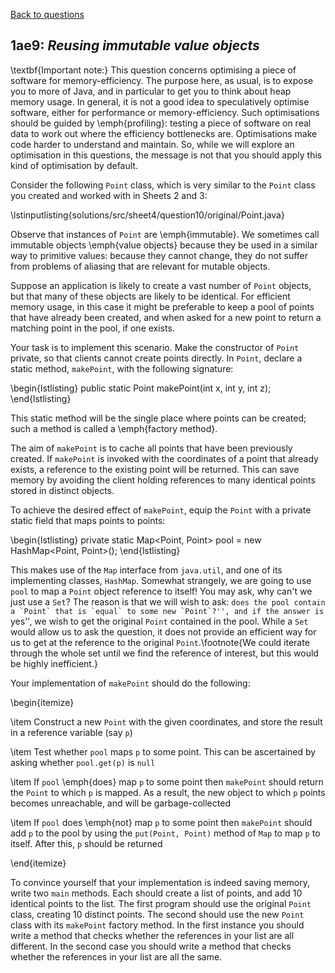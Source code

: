 [Back to questions](../README.md)

## 1ae9: *Reusing immutable value objects*

\textbf{Important note:} This question concerns optimising a piece of software for memory-efficiency.  The purpose here, as usual, is to expose you to more of Java, and in particular to get you to think about heap memory usage.  In general, it is not a good idea to speculatively optimise software, either for performance or memory-efficiency.  Such optimisations should be guided by \emph{profiling}: testing a piece of software on real data to work out where the efficiency bottlenecks are.  Optimisations make code harder to understand and maintain.  So, while we will explore an optimisation in this questions, the message is not that you should apply this kind of optimisation by default.

Consider the following `Point` class, which is very similar to the `Point`
class you created and worked with in Sheets 2 and 3:

\lstinputlisting{solutions/src/sheet4/question10/original/Point.java}

Observe that instances of `Point` are \emph{immutable}.  We sometimes call immutable objects \emph{value objects} because they be used in a similar way
to primitive values: because they cannot change, they do not suffer from problems of aliasing that are relevant for mutable objects.

Suppose an application is likely to create a vast number of `Point` objects, but that many of these objects are likely to
be identical.  For efficient memory usage, in this case it might be preferable to keep a pool of points that have already been
created, and when asked for a new point to return a matching point in the pool, if one exists.

Your task is to implement this scenario.  Make the constructor of `Point` private, so that clients cannot create points directly.
In `Point`, declare a static method, `makePoint`, with the following signature:

\begin{lstlisting}
public static Point makePoint(int x, int y, int z);
\end{lstlisting}

This static method will be the single place where points can be created; such a method is called a \emph{factory method}.

The aim of `makePoint` is to cache all points that have been previously created.  If `makePoint` is invoked
with the coordinates of a point that already exists, a reference to the existing point will be returned.  This can save memory
by avoiding the client holding references to many identical points stored in distinct objects.

To achieve the desired effect of `makePoint`, equip the `Point` with a private static field that maps points to
points:

\begin{lstlisting}
private static Map<Point, Point> pool = new HashMap<Point, Point>();
\end{lstlisting}

This makes use of the `Map` interface from `java.util`, and one of its implementing classes, `HashMap`.
Somewhat strangely, we are going to use `pool` to map a `Point` object reference to itself!  You may ask, why
can't we just use a `Set`?  The reason is that we will wish to ask: ``does the pool contain a `Point` that
is `equal` to some new `Point`?'', and if the answer is ``yes'', we wish to get the original `Point` contained in the pool.  While a `Set` would allow us to ask the question, it does not provide an efficient way for us to get at the reference to the original `Point`.\footnote{We could iterate through the whole set until we find the reference of interest, but this would be highly inefficient.}

Your implementation of `makePoint` should do the following:

\begin{itemize}

\item Construct a new `Point` with the given coordinates, and store the result in a reference variable (say `p`)

\item Test whether `pool` maps `p` to some point.  This can be ascertained by asking whether `pool.get(p)` is `null`

\item If `pool` \emph{does} map `p` to some point then `makePoint` should return the `Point` to which `p` is mapped.  As a result, the new object to which `p` points becomes unreachable, and will be garbage-collected

\item If `pool` does \emph{not} map `p` to some point then `makePoint` should add `p` to the pool by using the `put(Point, Point)` method of `Map` to map `p` to itself.  After this, `p` should be returned

\end{itemize}

To convince yourself that your implementation is indeed saving memory, write two `main` methods.  Each should create a list of points, and add 10 identical points to the list.  The first program should use the original `Point` class, creating 10 distinct points.  The second should use the new `Point` class with its `makePoint` factory method.  In the first instance you should write a method that checks whether the references in your list are all different.  In the second case you should write a method that checks whether the references in your list are all the same.



